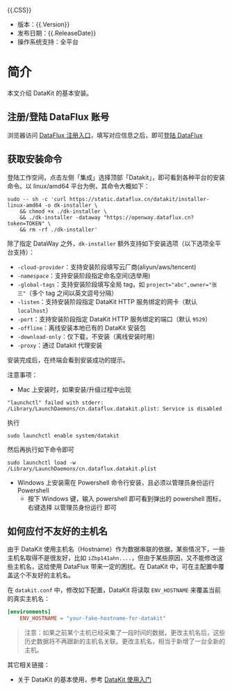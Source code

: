 {{.CSS}}

- 版本：{{.Version}}
- 发布日期：{{.ReleaseDate}}
- 操作系统支持：全平台

# 简介

本文介绍 DataKit 的基本安装。

## 注册/登陆 DataFlux 账号

浏览器访问 [DataFlux 注册入口](https://auth.dataflux.cn/redirectpage/register)，填写对应信息之后，即可[登陆 DataFlux](https://console.dataflux.cn/pageloading/login)

## 获取安装命令

登陆工作空间，点击左侧「集成」选择顶部「Datakit」，即可看到各种平台的安装命令。以 linux/amd64 平台为例，其命令大概如下：

```shell
sudo -- sh -c 'curl https://static.dataflux.cn/datakit/installer-linux-amd64 -o dk-installer \
	&& chmod +x ./dk-installer \
	&& ./dk-installer -dataway "https://openway.dataflux.cn?token=TOKEN" \
	&& rm -rf ./dk-installer'
```

除了指定 DataWay 之外，`dk-installer` 额外支持如下安装选项（以下选项全平台支持）：

- `-cloud-provider`：支持安装阶段填写云厂商(aliyun/aws/tencent)
- `-namespace`：支持安装阶段指定命名空间(选举用)
- `-global-tags`：支持安装阶段填写全局 tag，如 `project="abc",owner="张三"`（多个 tag 之间以英文逗号分隔）
- `-listen`：支持安装阶段指定 DataKit HTTP 服务绑定的网卡（默认 `localhost`）
- `-port`：支持安装阶段指定 DataKit HTTP 服务绑定的端口（默认 `9529`）
- `-offline`：离线安装本地已有的 DataKit 安装包
- `-download-only`：仅下载，不安装（离线安装时用）
- `-proxy`：通过 Datakit 代理安装

安装完成后，在终端会看到安装成功的提示。

注意事项：

- Mac 上安装时，如果安装/升级过程中出现

```shell
"launchctl" failed with stderr: /Library/LaunchDaemons/cn.dataflux.datakit.plist: Service is disabled
```

执行

```shell
sudo launchctl enable system/datakit
```

然后再执行如下命令即可

```shell
sudo launchctl load -w /Library/LaunchDaemons/cn.dataflux.datakit.plist
```

- Windows 上安装需在 Powershell 命令行安装，且必须以管理员身份运行 Powershell
  - 按下 Windows 键，输入 powershell 即可看到弹出的 powershell 图标，右键选择 以管理员身份运行 即可

## 如何应付不友好的主机名

由于 DataKit 使用主机名（Hostname）作为数据串联的依据，某些情况下，一些主机名取得不是很友好，比如 `iZbp141ahn....`，但由于某些原因，又不能修改这些主机名，这给使用 DataFlux 带来一定的困扰。在 DataKit 中，可在主配置中覆盖这个不友好的主机名。

在 `datakit.conf` 中，修改如下配置，DataKit 将读取 `ENV_HOSTNAME` 来覆盖当前的真实主机名：

```toml
[environments]
	ENV_HOSTNAME = "your-fake-hostname-for-datakit"
```

> 注意：如果之前某个主机已经采集了一段时间的数据，更改主机名后，这些历史数据将不再跟新的主机名关联。更改主机名，相当于新增了一台全新的主机。

其它相关链接：

- 关于 DataKit 的基本使用，参考 [DataKit 使用入门](datakit-how-to)
